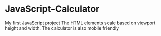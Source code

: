 # JavaScript-Calculator
 My first JavaScript project
 The HTML elements scale based on viewport height and width.  The calculator is also mobile friendly


